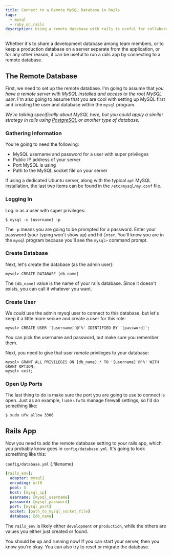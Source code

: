 ```yaml
---
title: Connect to a Remote MySQL Database in Rails
tags:
  - mysql
  - ruby_on_rails
description: Using a remote database with rails is useful for collaborating on projects or for keeping all your data in one place. Here's how to get it set up from scratch.
---
```


Whether it's to share a development database among team members, or to keep a production database on a server separate from the application, or for any other reason, it can be useful to run a rails app by connecting to a remote database.

## The Remote Database

First, we need to set up the remote database. I'm going to assume that _you have a remote server with MySQL installed and access to the root MySQL user_. I'm also going to assume that you are cool with setting up MySQL first and creating the user and database within the `mysql` program.

_We're talking specifically about MySQL here, but you could apply a similar strategy in rails using [PostgreSQL](http://www.postgresql.org) or another type of database._

### Gathering Information

You're going to need the following:

- MySQL username and password for a user with super privileges
- Public IP address of your server
- Port MySQL is using
- Path to the MySQL socket file on your server

If using a dedicated Ubuntu server, along with the typical `apt` MySQL installation, the last two items can be found in the `/etc/mysql/my.conf` file.

### Logging In

Log in as a user with super privileges:

    $ mysql -u [username] -p

The `-p` means you are going to be prompted for a password. Enter your password (your typing won't show up) and hit `Enter`. You'll know you are in the `mysql` program because you'll see the `mysql>` command prompt.

### Create Database

Next, let's create the database (as the admin user):

    mysql> CREATE DATABASE [db_name]

The `[db_name]` value is the name of your rails database. Since it doesn't exists, you can call it whatever you want.

### Create User

We _could_ use the admin mysql user to connect to this database, but let's keep it a little more secure and create a user for this role:

    mysql> CREATE USER '[username]'@'%' IDENTIFIED BY '[password]';

You can pick the username and password, but make sure you remember them.

Next, you need to give that user _remote_ privileges to your database:

    mysql> GRANT ALL PRIVILEGES ON [db_name].* TO '[username]'@'%' WITH GRANT OPTION;
    mysql> exit;

### Open Up Ports

The last thing to do is make sure the port you are going to use to connect is open. Just as an example, I use `ufw` to manage firewall settings, so I'd do something like:

    $ sudo ufw allow 3306

## Rails App

Now you need to add the remote database setting to your rails app, which you probably know goes in `config/database.yml`. It's going to look something like this:

`config/database.yml` {.filename}

```yaml
[rails_env]:
  adapter: mysql2
  encoding: utf8
  pool: 5
  host: [mysql_ip]
  username: [mysql_username]
  password: [mysql_password]
  port: [mysql_port]
  socket: [path_to_mysql_socket_file]
  database: [db_name]
```

The `rails_env` is likely either `development` or `production`, while the others are values you either just created or found.

You should be up and running now! If you can start your server, then you know you're okay. You can also try to reset or migrate the database.
